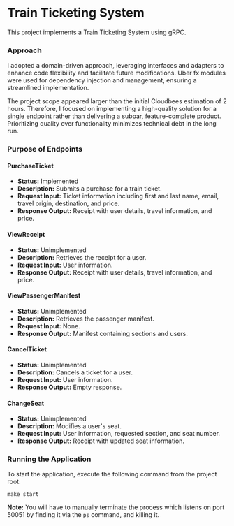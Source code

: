 # Train Ticketing System

This project implements a Train Ticketing System using gRPC.

### Approach

I adopted a domain-driven approach, leveraging interfaces and adapters to enhance code flexibility and facilitate future modifications. Uber fx modules were used for dependency injection and management, ensuring a streamlined implementation.

The project scope appeared larger than the initial Cloudbees estimation of 2 hours. Therefore, I focused on implementing a high-quality solution for a single endpoint rather than delivering a subpar, feature-complete product. Prioritizing quality over functionality minimizes technical debt in the long run.

### Purpose of Endpoints

#### PurchaseTicket
- **Status:** Implemented
- **Description:** Submits a purchase for a train ticket.
- **Request Input:** Ticket information including first and last name, email, travel origin, destination, and price.
- **Response Output:** Receipt with user details, travel information, and price.

#### ViewReceipt
- **Status:** Unimplemented
- **Description:** Retrieves the receipt for a user.
- **Request Input:** User information.
- **Response Output:** Receipt with user details, travel information, and price.

#### ViewPassengerManifest
- **Status:** Unimplemented
- **Description:** Retrieves the passenger manifest.
- **Request Input:** None.
- **Response Output:** Manifest containing sections and users.

#### CancelTicket
- **Status:** Unimplemented
- **Description:** Cancels a ticket for a user.
- **Request Input:** User information.
- **Response Output:** Empty response.

#### ChangeSeat
- **Status:** Unimplemented
- **Description:** Modifies a user's seat.
- **Request Input:** User information, requested section, and seat number.
- **Response Output:** Receipt with updated seat information.

### Running the Application

To start the application, execute the following command from the project root:
```shell
make start
```

**Note:** You will have to manually terminate the process which listens on port 50051 by finding it via the `ps` command, and killing it.
